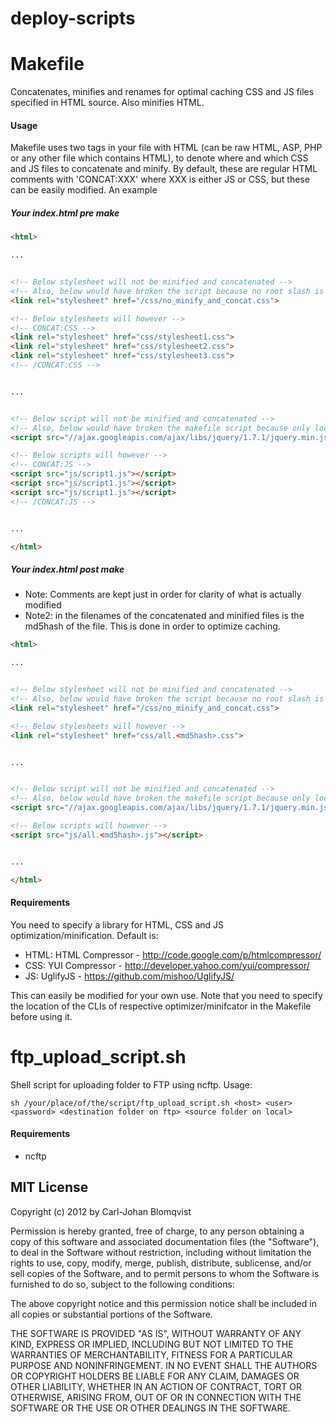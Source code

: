 deploy-scripts
==============

# Makefile

Concatenates, minifies and renames for optimal caching CSS and JS files specified in HTML source. Also minifies HTML.

#### Usage
Makefile uses two tags in your file with HTML (can be raw HTML, ASP, PHP or any other file which contains HTML), to denote where and which CSS and JS files to concatenate and minify. By default, these are regular HTML comments with 'CONCAT:XXX' where XXX is either JS or CSS, but these can be easily modified. An example

##### Your index.html pre make

```html
<html>

...


<!-- Below stylesheet will not be minified and concatenated -->
<!-- Also, below would have broken the script because no root slash is allow at the moment (or, it will most likely end up doing some weird stuff if a root slash is included) -->
<link rel="stylesheet" href="/css/no_minify_and_concat.css">

<!-- Below stylesheets will however -->
<!-- CONCAT:CSS -->
<link rel="stylesheet" href="css/stylesheet1.css">
<link rel="stylesheet" href="css/stylesheet2.css">
<link rel="stylesheet" href="css/stylesheet3.css">
<!-- /CONCAT:CSS -->


...


<!-- Below script will not be minified and concatenated -->
<!-- Also, below would have broken the makefile script because only local files are allowed -->
<script src="//ajax.googleapis.com/ajax/libs/jquery/1.7.1/jquery.min.js"></script>

<!-- Below scripts will however -->
<!-- CONCAT:JS -->
<script src="js/script1.js"></script>
<script src="js/script1.js"></script>
<script src="js/script1.js"></script>
<!-- /CONCAT:JS -->


...

</html>
```

##### Your index.html post make 
* Note: Comments are kept just in order for clarity of what is actually modified
* Note2: <md5hash> in the filenames of the concatenated and minified files is the md5hash of the file. This is done in order to optimize caching.

```html
<html>

...


<!-- Below stylesheet will not be minified and concatenated -->
<!-- Also, below would have broken the script because no root slash is allow at the moment (or, it will most likely end up doing some weird stuff if a root slash is included) -->
<link rel="stylesheet" href="/css/no_minify_and_concat.css">

<!-- Below stylesheets will however -->
<link rel="stylesheet" href="css/all.<md5hash>.css">


...


<!-- Below script will not be minified and concatenated -->
<!-- Also, below would have broken the makefile script because only local files are allowed -->
<script src="//ajax.googleapis.com/ajax/libs/jquery/1.7.1/jquery.min.js"></script>

<!-- Below scripts will however -->
<script src="js/all.<md5hash>.js"></script>


...

</html>
```

#### Requirements
You need to specify a library for HTML, CSS and JS optimization/minification. Default is:

* HTML: HTML Compressor - http://code.google.com/p/htmlcompressor/
* CSS: YUI Compressor - http://developer.yahoo.com/yui/compressor/
* JS: UglifyJS - https://github.com/mishoo/UglifyJS/

This can easily be modified for your own use. Note that you need to specify the location of the CLIs of respective optimizer/minifcator in the Makefile before using it.


# ftp_upload_script.sh
Shell script for uploading folder to FTP using ncftp. Usage:

```
sh /your/place/of/the/script/ftp_upload_script.sh <host> <user> <password> <destination folder on ftp> <source folder on local>
```

#### Requirements
* ncftp


## MIT License
Copyright (c) 2012 by Carl-Johan Blomqvist

Permission is hereby granted, free of charge, to any person obtaining a copy
of this software and associated documentation files (the "Software"), to deal
in the Software without restriction, including without limitation the rights
to use, copy, modify, merge, publish, distribute, sublicense, and/or sell
copies of the Software, and to permit persons to whom the Software is
furnished to do so, subject to the following conditions:

The above copyright notice and this permission notice shall be included in
all copies or substantial portions of the Software.

THE SOFTWARE IS PROVIDED "AS IS", WITHOUT WARRANTY OF ANY KIND, EXPRESS OR
IMPLIED, INCLUDING BUT NOT LIMITED TO THE WARRANTIES OF MERCHANTABILITY,
FITNESS FOR A PARTICULAR PURPOSE AND NONINFRINGEMENT. IN NO EVENT SHALL THE
AUTHORS OR COPYRIGHT HOLDERS BE LIABLE FOR ANY CLAIM, DAMAGES OR OTHER
LIABILITY, WHETHER IN AN ACTION OF CONTRACT, TORT OR OTHERWISE, ARISING FROM,
OUT OF OR IN CONNECTION WITH THE SOFTWARE OR THE USE OR OTHER DEALINGS IN
THE SOFTWARE.
